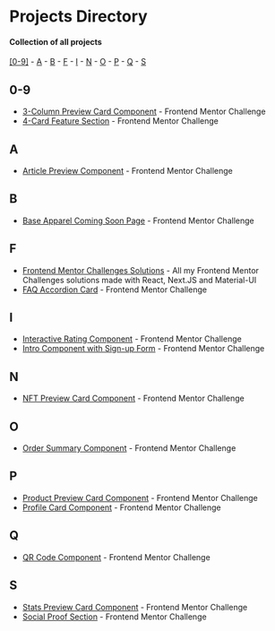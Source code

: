 # Projects Directory
#### Collection of all projects 

[[0-9]](#numbers) - [A](#a) - [B](#b) - [F](#f) - [I](#i) - [N](#n) - [O](#o) - [P](#p) - [Q](#q) - [S](#s)

## 0-9 <a id="numbers"></a>
- <a href="https://github.com/Parth-1602/3-column-preview-card-component-frontendmentor">3-Column Preview Card Component<a/> - Frontend Mentor Challenge
- <a href="https://github.com/Parth-1602/4-card-feature-section-frontendmentor">4-Card Feature Section<a/> - Frontend Mentor Challenge

## A <a id="a"></a>
- <a href="https://github.com/Parth-1602/article-preview-component-frontendmentor">Article Preview Component<a/> - Frontend Mentor Challenge

## B <a id="b"></a>
- <a href="https://github.com/Parth-1602/base-apparel-coming-soon-page-frontendmentor">Base Apparel Coming Soon Page<a/> - Frontend Mentor Challenge

## F <a id="f"></a>
- <a href="https://github.com/Parth-1602/frontend-mentor-challenges-solutions">Frontend Mentor Challenges Solutions<a/> - All my Frontend Mentor Challenges solutions made with React, Next.JS and Material-UI
- <a href="https://github.com/Parth-1602/faq-accordion-card-frontendmentor">FAQ Accordion Card<a/> - Frontend Mentor Challenge

## I <a id="i"></a>
- <a href="https://github.com/Parth-1602/interactive-rating-component-frontendmentor">Interactive Rating Component<a/> - Frontend Mentor Challenge
- <a href="https://github.com/Parth-1602/intro-component-with-sign-up-form-frontendmentor">Intro Component with Sign-up Form<a/> - Frontend Mentor Challenge

## N <a id="n"></a>
- <a href="https://github.com/Parth-1602/nft-preview-card-component-frontendmentor">NFT Preview Card Component<a/> - Frontend Mentor Challenge

## O <a id="o"></a>
- <a href="https://github.com/Parth-1602/order-summary-component-frontendmentor">Order Summary Component<a/> - Frontend Mentor Challenge
  
## P <a id="p"></a>
- <a href="https://github.com/Parth-1602/product-preview-card-component-frontendmentor">Product Preview Card Component<a/> - Frontend Mentor Challenge
- <a href="https://github.com/Parth-1602/profile-card-component-frontendmentor">Profile Card Component<a/> - Frontend Mentor Challenge

## Q <a id="q"></a>
- <a href="https://github.com/Parth-1602/qr-code-component-frontendmentor/">QR Code Component<a/> - Frontend Mentor Challenge

## S <a id="s"></a>
- <a href="https://github.com/Parth-1602/stats-preview-card-component-frontendmentor/">Stats Preview Card Component<a/> - Frontend Mentor Challenge
- <a href="https://github.com/Parth-1602/social-proof-section-frontendmentor/">Social Proof Section<a/> - Frontend Mentor Challenge
